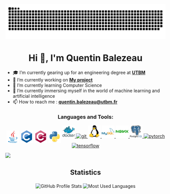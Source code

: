 <img src="https://github.com/balezeauquentin/balezeauquentin/blob/output/snake.svg" alt="Snake animation" />

###
<h1 align="center">Hi 👋, I'm Quentin Balezeau</h1>

- 🎓 I’m currently gearing up for an engineering degree at [**UTBM**](https://www.utbm.fr/)
- 🔭 I’m currently working on [**My project**](https://github.com/balezeauquentin?tab=repositories)
- 🌱 I’m currently learning Computer Science 
- 🤖 I’m currently immersing myself in the world of machine learning and artificial intelligence
- 📫 How to reach me : **quentin.balezeau@utbm.fr**







<h3 align="center">Languages and Tools:</h3>
<p align="center">
    <img src="https://raw.githubusercontent.com/teamedwardforever/Readme-Generator/71f25dd8b98329b168142a6b782a107b75eab178/svg/Skills/Languages/java-original.svg" alt="Java" width="40" height="40" align="center"/>
    <img src="https://raw.githubusercontent.com/teamedwardforever/Readme-Generator/71f25dd8b98329b168142a6b782a107b75eab178/svg/Skills/Languages/c-original.svg" alt="C" width="40" height="40" align="center"/>
    <img src="https://raw.githubusercontent.com/teamedwardforever/Readme-Generator/71f25dd8b98329b168142a6b782a107b75eab178/svg/Skills/Languages/cplusplus-original.svg" alt="CPP" width="40" height="40" align="center"/>
    <img src="https://raw.githubusercontent.com/teamedwardforever/Readme-Generator/71f25dd8b98329b168142a6b782a107b75eab178/svg/Skills/Languages/python-original.svg" alt="Python" width="40" height="40" align="center"/>
    <a href="https://www.docker.com/" target="_blank" rel="noreferrer"> <img src="https://raw.githubusercontent.com/devicons/devicon/master/icons/docker/docker-original-wordmark.svg" alt="docker" width="40" height="40"/> </a> 
<a href="https://git-scm.com/" target="_blank" rel="noreferrer"> <img src="https://www.vectorlogo.zone/logos/git-scm/git-scm-icon.svg" alt="git" width="40" height="40"/> </a> 
<a href="https://www.linux.org/" target="_blank" rel="noreferrer"> <img src="https://raw.githubusercontent.com/devicons/devicon/master/icons/linux/linux-original.svg" alt="linux" width="40" height="40"/> </a>
<a href="https://www.mysql.com/" target="_blank" rel="noreferrer"> <img src="https://raw.githubusercontent.com/devicons/devicon/master/icons/mysql/mysql-original-wordmark.svg" alt="mysql" width="40" height="40"/> </a> 
    <a href="https://www.nginx.com" target="_blank" rel="noreferrer"> <img src="https://raw.githubusercontent.com/devicons/devicon/master/icons/nginx/nginx-original.svg" alt="nginx" width="40" height="40"/> </a> 
    <a href="https://www.postgresql.org" target="_blank" rel="noreferrer"> <img src="https://raw.githubusercontent.com/devicons/devicon/master/icons/postgresql/postgresql-original-wordmark.svg" alt="postgresql" width="40" height="40"/> </a> 
    <a href="https://pytorch.org/" target="_blank" rel="noreferrer"> <img src="https://www.vectorlogo.zone/logos/pytorch/pytorch-icon.svg" alt="pytorch" width="40" height="40"/> </a> <a href="https://www.tensorflow.org" target="_blank" rel="noreferrer"> <img src="https://www.vectorlogo.zone/logos/tensorflow/tensorflow-icon.svg" alt="tensorflow" width="40" height="40"/> </a> 
</p>

<img src="https://user-images.githubusercontent.com/73097560/115834477-dbab4500-a447-11eb-908a-139a6edaec5c.gif">
<h3 align="center" style="font-size: 21px;">Statistics</h3>
<div align= "center";>
    <img align="center" width="32%" src="http://github-profile-summary-cards.vercel.app/api/cards/stats?username=balezeauquentin&theme=2077" alt="GitHub Profile Stats" />
    <img align="center" width="32%" src="http://github-profile-summary-cards.vercel.app/api/cards/most-commit-language?username=balezeauquentin&theme=2077" alt="Most Used Languages" />
</div>




<div align="center">
<a href="https://github.com/balezeauquentin">
</div>

